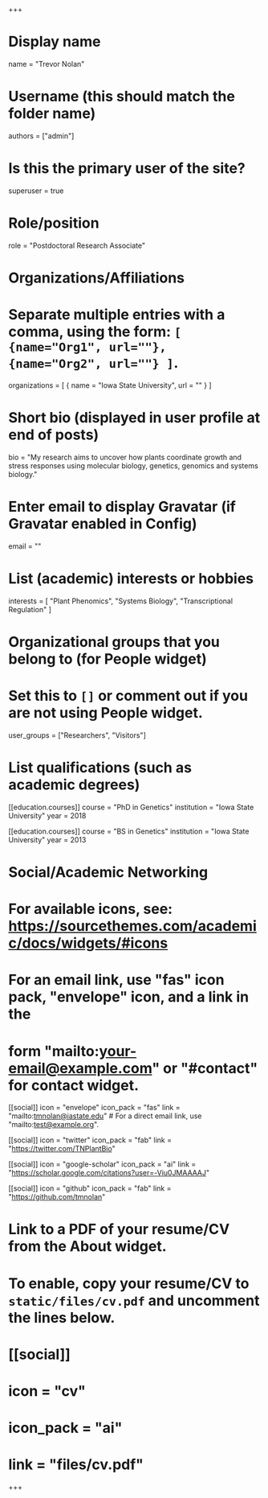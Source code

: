 +++
# Display name
name = "Trevor Nolan"

# Username (this should match the folder name)
authors = ["admin"]

# Is this the primary user of the site?
superuser = true

# Role/position
role = "Postdoctoral Research Associate"

# Organizations/Affiliations
#   Separate multiple entries with a comma, using the form: `[ {name="Org1", url=""}, {name="Org2", url=""} ]`.
organizations = [ { name = "Iowa State University", url = "" } ]

# Short bio (displayed in user profile at end of posts)
bio = "My research aims to uncover how plants coordinate growth and stress responses using molecular biology, genetics, genomics and systems biology."

# Enter email to display Gravatar (if Gravatar enabled in Config)
email = ""

# List (academic) interests or hobbies
interests = [
  "Plant Phenomics",
  "Systems Biology",
  "Transcriptional Regulation"
]

# Organizational groups that you belong to (for People widget)
#   Set this to `[]` or comment out if you are not using People widget.
user_groups = ["Researchers", "Visitors"]

# List qualifications (such as academic degrees)
[[education.courses]]
  course = "PhD in Genetics"
  institution = "Iowa State University"
  year = 2018

[[education.courses]]
  course = "BS in Genetics"
  institution = "Iowa State University"
  year = 2013

# Social/Academic Networking
# For available icons, see: https://sourcethemes.com/academic/docs/widgets/#icons
#   For an email link, use "fas" icon pack, "envelope" icon, and a link in the
#   form "mailto:your-email@example.com" or "#contact" for contact widget.

[[social]]
  icon = "envelope"
  icon_pack = "fas"
  link = "mailto:tmnolan@iastate.edu"  # For a direct email link, use "mailto:test@example.org".

[[social]]
  icon = "twitter"
  icon_pack = "fab"
  link = "https://twitter.com/TNPlantBio"

[[social]]
  icon = "google-scholar"
  icon_pack = "ai"
  link = "https://scholar.google.com/citations?user=-Viu0JMAAAAJ"

[[social]]
  icon = "github"
  icon_pack = "fab"
  link = "https://github.com/tmnolan"

# Link to a PDF of your resume/CV from the About widget.
# To enable, copy your resume/CV to `static/files/cv.pdf` and uncomment the lines below.
# [[social]]
#   icon = "cv"
#   icon_pack = "ai"
#   link = "files/cv.pdf"

+++


